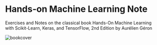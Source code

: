 # Hands-on Machine Learning Note

Exercises and Notes on the classical book Hands-On Machine Learning with Scikit-Learn, Keras, and TensorFlow, 2nd Edition by Aurélien Géron

![bookcover](img/bookcover.jpeg.jpg)